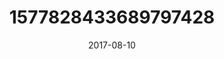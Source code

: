 ---
title: "1577828433689797428"
cover: "2017-08-10 06.50.28 1577828433689797428_46248401"
photo: "2017-08-10 06.50.28 1577828433689797428_46248401"
date: "2017-08-10"
type: "photo"
---